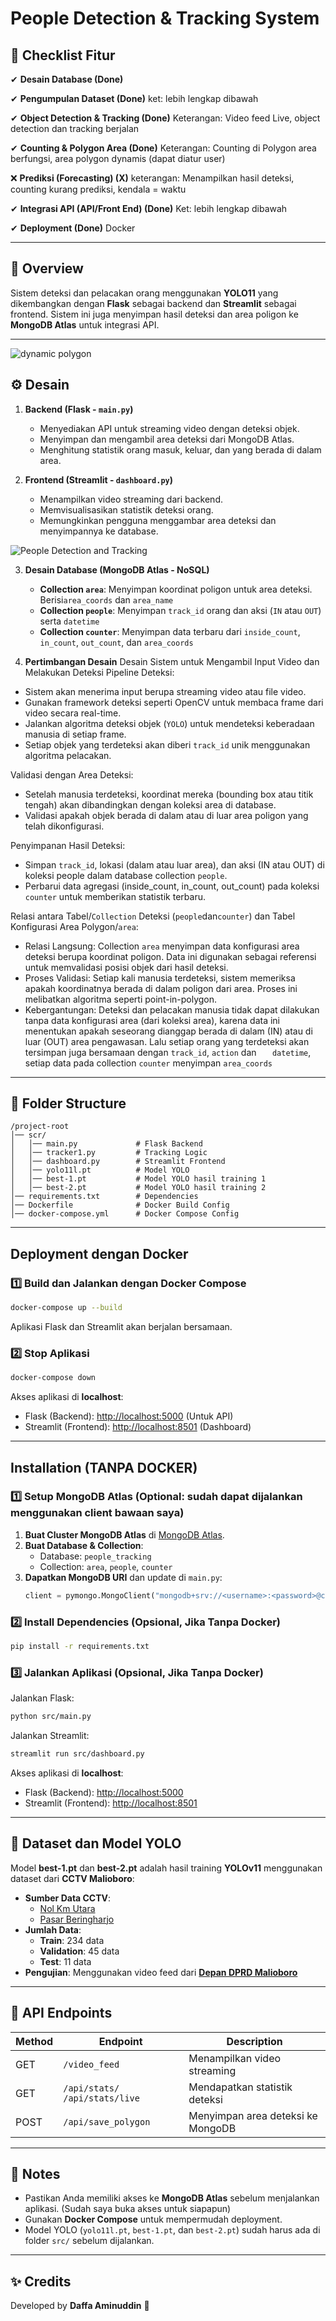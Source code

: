 
# People Detection & Tracking System

## 🎯 Checklist Fitur
✔ **Desain Database  (Done)**  

✔ **Pengumpulan Dataset (Done)**  ket: lebih lengkap dibawah

✔ **Object Detection & Tracking (Done)**  Keterangan: Video feed Live, object detection dan tracking berjalan

✔ **Counting & Polygon Area  (Done)** Keterangan: Counting di Polygon area berfungsi, area polygon dynamis (dapat diatur user)

❌ **Prediksi (Forecasting) (X)** keterangan: Menampilkan hasil deteksi, counting kurang prediksi, kendala = waktu

✔ **Integrasi API (API/Front End) (Done)**  Ket: lebih lengkap dibawah

✔ **Deployment (Done)**  Docker

---
## 📌 Overview
Sistem deteksi dan pelacakan orang menggunakan **YOLO11** yang dikembangkan dengan **Flask** sebagai backend dan **Streamlit** sebagai frontend. Sistem ini juga menyimpan hasil deteksi dan area poligon ke **MongoDB Atlas** untuk integrasi API.

---
![dynamic polygon](https://img.mesinpintar.com/poligon2.gif)


## ⚙️ Desain

1. **Backend (Flask - `main.py`)**
   - Menyediakan API untuk streaming video dengan deteksi objek.
   - Menyimpan dan mengambil area deteksi dari MongoDB Atlas.
   - Menghitung statistik orang masuk, keluar, dan yang berada di dalam area.

2. **Frontend (Streamlit - `dashboard.py`)**
   - Menampilkan video streaming dari backend.
   - Memvisualisasikan statistik deteksi orang.
   - Memungkinkan pengguna menggambar area deteksi dan menyimpannya ke database.

![People Detection and Tracking]([https://img.mesinpintar.com/poligon2.gif](https://img.mesinpintar.com/tracking.gif))

3. **Desain Database (MongoDB Atlas - NoSQL)**
   - **Collection `area`**: Menyimpan koordinat poligon untuk area deteksi. Berisi`area_coords` dan `area_name`
   - **Collection `people`**: Menyimpan `track_id` orang dan aksi (`IN` atau `OUT`) serta `datetime`
   - **Collection `counter`**: Menyimpan data terbaru dari `inside_count`, `in_count`, `out_count`, dan `area_coords`
 
4. **Pertimbangan Desain**
Desain Sistem untuk Mengambil Input Video dan Melakukan Deteksi
Pipeline Deteksi:
  - Sistem akan menerima input berupa streaming video atau file video.
  - Gunakan framework deteksi seperti OpenCV untuk membaca frame dari video secara real-time.
 - Jalankan algoritma deteksi objek (`YOLO`) untuk mendeteksi keberadaan manusia di setiap frame.
- Setiap objek yang terdeteksi akan diberi `track_id` unik menggunakan algoritma pelacakan.

Validasi dengan Area Deteksi:           
- Setelah manusia terdeteksi, koordinat mereka (bounding box atau titik tengah) akan dibandingkan dengan koleksi area di database.
- Validasi apakah objek berada di dalam atau di luar area poligon yang telah dikonfigurasi.

Penyimpanan Hasil Deteksi:
- Simpan `track_id`, lokasi (dalam atau luar area), dan aksi (IN atau OUT) di koleksi people dalam database collection `people`.
- Perbarui data agregasi (inside_count, in_count, out_count) pada koleksi `counter` untuk memberikan statistik terbaru.

Relasi antara Tabel/`Collection` Deteksi (`people`dan`counter`) dan Tabel Konfigurasi Area Polygon/`area`:
- Relasi Langsung: Collection `area` menyimpan data konfigurasi area deteksi berupa koordinat poligon. Data ini digunakan sebagai referensi untuk memvalidasi posisi objek dari hasil deteksi.
- Proses Validasi: Setiap kali manusia terdeteksi, sistem memeriksa apakah koordinatnya berada di dalam poligon dari area. Proses ini melibatkan algoritma seperti point-in-polygon.
- Kebergantungan: Deteksi dan pelacakan manusia tidak dapat dilakukan tanpa data konfigurasi area (dari koleksi area), karena data ini menentukan apakah seseorang dianggap berada di dalam (IN) atau di luar (OUT) area pengawasan. Lalu setiap orang yang terdeteksi akan tersimpan juga bersamaan dengan `track_id`, `action` dan `  
datetime`, setiap data pada collection `counter` menyimpan `area_coords`

---

## 📂 Folder Structure

```
/project-root
│── scr/
│   │── main.py             # Flask Backend
│   │── tracker1.py         # Tracking Logic
│   │── dashboard.py        # Streamlit Frontend
│   │── yolo11l.pt          # Model YOLO
│   │── best-1.pt           # Model YOLO hasil training 1
│   │── best-2.pt           # Model YOLO hasil training 2
│── requirements.txt        # Dependencies
│── Dockerfile              # Docker Build Config
│── docker-compose.yml      # Docker Compose Config
```

---

## Deployment dengan Docker
### 1️⃣ Build dan Jalankan dengan Docker Compose
```bash
docker-compose up --build
```
Aplikasi Flask dan Streamlit akan berjalan bersamaan.

### 2️⃣ Stop Aplikasi
```bash
docker-compose down
```

Akses aplikasi di **localhost**:
- Flask (Backend): [http://localhost:5000](http://localhost:5000) (Untuk API)
- Streamlit (Frontend): [http://localhost:8501](http://localhost:8501) (Dashboard)

---

## Installation (TANPA DOCKER)
### 1️⃣ Setup MongoDB Atlas (Optional: sudah dapat dijalankan menggunakan client bawaan saya)
1. **Buat Cluster MongoDB Atlas** di [MongoDB Atlas](https://www.mongodb.com/atlas/database).
2. **Buat Database & Collection**:
   - Database: `people_tracking`
   - Collection: `area`, `people`, `counter`
3. **Dapatkan MongoDB URI** dan update di `main.py`:
   ```python
   client = pymongo.MongoClient("mongodb+srv://<username>:<password>@cluster.mongodb.net/people_tracking")
   ```

### 2️⃣ Install Dependencies (Opsional, Jika Tanpa Docker)
```bash
pip install -r requirements.txt
```

### 3️⃣ Jalankan Aplikasi (Opsional, Jika Tanpa Docker)
Jalankan Flask:
```bash
python src/main.py
```
Jalankan Streamlit:
```bash
streamlit run src/dashboard.py
```

Akses aplikasi di **localhost**:
- Flask (Backend): [http://localhost:5000](http://localhost:5000)
- Streamlit (Frontend): [http://localhost:8501](http://localhost:8501)

---

## 📌 Dataset dan Model YOLO
Model **best-1.pt** dan **best-2.pt** adalah hasil training **YOLOv11** menggunakan dataset dari **CCTV Malioboro**:
- **Sumber Data CCTV**:
  - [Nol Km Utara](https://cctvjss.jogjakota.go.id/malioboro/NolKm_Utara.stream/playlist.m3u8)
  - [Pasar Beringharjo](https://cctvjss.jogjakota.go.id/malioboro/Malioboro_30_Pasar_Beringharjo.stream/playlist.m3u8)
- **Jumlah Data**:
  - **Train**: 234 data
  - **Validation**: 45 data
  - **Test**: 11 data
- **Pengujian**: Menggunakan video feed dari **[Depan DPRD Malioboro](https://cctvjss.jogjakota.go.id/malioboro/Malioboro_4_Depan_DPRD.stream/playlist.m3u8)**

---

## 🔗 API Endpoints
| Method | Endpoint            | Description                          |
|--------|---------------------|--------------------------------------|
| GET    | `/video_feed`       | Menampilkan video streaming         |
| GET    | `/api/stats/` `/api/stats/live`        | Mendapatkan statistik deteksi       |
| POST   | `/api/save_polygon` | Menyimpan area deteksi ke MongoDB   |


---

## 📌 Notes
- Pastikan Anda memiliki akses ke **MongoDB Atlas** sebelum menjalankan aplikasi. (Sudah saya buka akses untuk siapapun)
- Gunakan **Docker Compose** untuk mempermudah deployment.
- Model YOLO (`yolo11l.pt`, `best-1.pt`, dan `best-2.pt`) sudah harus ada di folder `src/` sebelum dijalankan.

---

## ✨ Credits
Developed by **Daffa Aminuddin** 🚀

